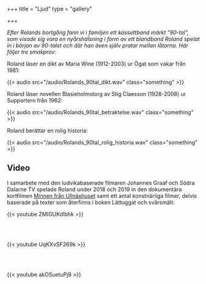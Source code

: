 +++
title = "Ljud"
type = "gallery"

+++
<!--
Här är några textutdrag ur boken Lättuggat och svårsmält:

- [Dammluckan](/texter/dammluckan.html)
- [Kyss mig!](/texter/kyss-mig.html)
- [Den amerikanska drömmen](/texter/den-amerikanska-drömmen.html)

-->

*Efter Rolands bortgång fann vi i familjen ett kassettband märkt "90-tal", som visade sig vara en nyårshälsning i form av ett blandband Roland spelat in i början av 90-talet och där han även själv pratar mellan låtarna. Här följer tre smakprov:* 

Roland läser en dikt av Maria Wine (1912-2003) ur Ögat som vakar från 1981: 

{{< audio src="/audio/Rolands_90tal_dikt.wav" class="something" >}}

Roland läser novellen Blasieholmstorg av Stig Claesson (1928-2008) ur  Supportern från 1962:

{{< audio src="/audio/Rolands_90tal_betraktelse.wav" class="something" >}}

Roland berättar en rolig historia:

{{< audio src="/audio/Rolands_90tal_rolig_historia.wav" class="something" >}}


## Video

I samarbete med den ludvikabaserade filmaren Johannes Graaf och Södra Dalarne TV spelade Roland under 2018 och 2019 in den dokumentära kortfilmen [Minnen från Ullnäshuset](https://www.facebook.com/sodradalarneTV/videos/233163450710813/) samt ett antal konstnärliga filmer, delvis baserade på texter som återfinns i boken Lättuggat och svårsmält:

{{< youtube ZMIGUKdIbhk >}}

<br> <br>

{{< youtube UqKXvSF269k >}}

<br> <br>

{{< youtube akOSuetuPj8 >}}



